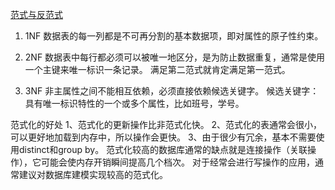 [范式与反范式](https://www.kancloud.cn/aakng/mysql/211272)

1. 1NF
数据表的每一列都是不可再分割的基本数据项，即对属性的原子性约束。

2. 2NF
数据表中每行都必须可以被唯一地区分，是为防止数据重复，通常是使用一个主键来唯一标识一条记录。
满足第二范式就肯定满足第一范式。

3. 3NF
非主属性之间不能相互依赖，必须直接依赖候选关键字。
候选关键字：具有唯一标识特性的一个或多个属性，比如班号，学号。

范式化的好处
1、范式化的更新操作比非范式化快。
2、范式化的表通常会很小，可以更好地加载到内存中，所以操作会更快。
3、由于很少有冗余，基本不需要使用distinct和group by。
范式化较高的数据库通常的缺点就是连接操作（关联操作），它可能会使内存开销瞬间提高几个档次。
对于经常会进行写操作的应用，通常建议对数据库建模实现较高的范式化。

